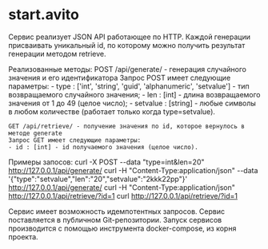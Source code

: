 # start.avito
Сервис реализует JSON API работающее по HTTP.
Каждой генерации присваивать уникальный id, по которому можно получить результат генерации методом retrieve.

Реализованные методы:
    POST /api/generate/ - генерация случайного значения и его идентификатора
	Запрос POST имеет следующие параметры:
	- type : ['int', 'string', 'guid', 'alphanumeric', 'setvalue'] - тип возвращаемого случайного значения;
	- len : [int] - длина возвращаемого значения от 1 до 49 (целое число);
	- setvalue : [string] - любые символы в любом количестве (работает только когда type=setvalue).

    GET /api/retrieve/ - получение значения по id, которое вернулось в методе generate
	Запрос GET имеет следующие параметры:
	- id : [int] - id получаемого значения (целое число).

Примеры запосов: 
	curl -X POST --data "type=int&len=20" http://127.0.0.1/api/generate/
	curl -H "Content-Type:application/json" --data '{"type":"setvalue","len":"20","setvalue":"2kkk22pp"}' http://127.0.0.1/api/generate/
	curl -H "Content-Type:application/json" http://127.0.0.1/api/retrieve/?id=1
	curl http://127.0.0.1/api/retrieve/?id=1

Сервис имеет возможность идемпотентных запросов.
Сервис поставляется в публичном Git-репозитории. Запуск сервисов производится с помощью инструмента docker-compose, из корня проекта.
